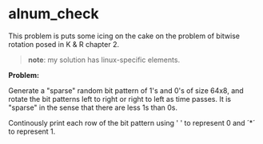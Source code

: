 # alnum_check

This problem is puts some icing on the cake on the problem of bitwise rotation posed in K & R chapter 2.

> **note**: my solution has linux-specific elements.

**Problem:**

Generate a "sparse" random bit pattern of 1's and 0's of size 64x8, and rotate the bit patterns left to right or
right to left as time passes. It is "sparse" in the sense that there are less 1s than 0s.

Continously print each row of the bit pattern using ' ' to represent 0 and ´*´ to represent 1.
